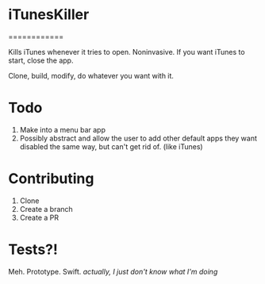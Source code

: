 # iTunesKiller
============

Kills iTunes whenever it tries to open. Noninvasive. If you want iTunes to start, close the app.

Clone, build, modify, do whatever you want with it.

# Todo

1. Make into a menu bar app
1. Possibly abstract and allow the user to add other default apps they want disabled the same way, but can't get rid of. (like iTunes)


# Contributing

1. Clone
1. Create a branch
1. Create a PR

# Tests?!

Meh. Prototype. Swift. *actually, I just don't know what I'm doing*

